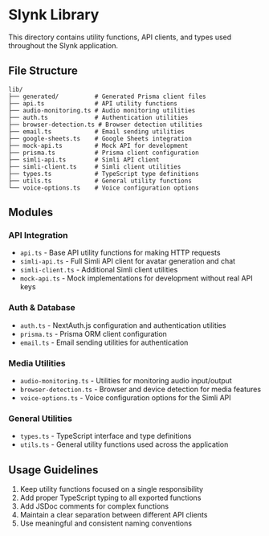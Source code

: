 # Slynk Library

This directory contains utility functions, API clients, and types used throughout the Slynk application.

## File Structure

```
lib/
├── generated/          # Generated Prisma client files
├── api.ts              # API utility functions
├── audio-monitoring.ts # Audio monitoring utilities 
├── auth.ts             # Authentication utilities
├── browser-detection.ts # Browser detection utilities
├── email.ts            # Email sending utilities
├── google-sheets.ts    # Google Sheets integration
├── mock-api.ts         # Mock API for development
├── prisma.ts           # Prisma client configuration
├── simli-api.ts        # Simli API client
├── simli-client.ts     # Simli client utilities
├── types.ts            # TypeScript type definitions
├── utils.ts            # General utility functions
└── voice-options.ts    # Voice configuration options
```

## Modules

### API Integration

- `api.ts` - Base API utility functions for making HTTP requests
- `simli-api.ts` - Full Simli API client for avatar generation and chat
- `simli-client.ts` - Additional Simli client utilities
- `mock-api.ts` - Mock implementations for development without real API keys

### Auth & Database

- `auth.ts` - NextAuth.js configuration and authentication utilities
- `prisma.ts` - Prisma ORM client configuration
- `email.ts` - Email sending utilities for authentication

### Media Utilities

- `audio-monitoring.ts` - Utilities for monitoring audio input/output
- `browser-detection.ts` - Browser and device detection for media features
- `voice-options.ts` - Voice configuration options for the Simli API

### General Utilities

- `types.ts` - TypeScript interface and type definitions
- `utils.ts` - General utility functions used across the application

## Usage Guidelines

1. Keep utility functions focused on a single responsibility
2. Add proper TypeScript typing to all exported functions
3. Add JSDoc comments for complex functions
4. Maintain a clear separation between different API clients
5. Use meaningful and consistent naming conventions 